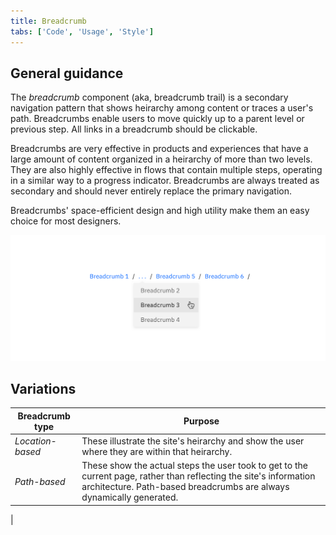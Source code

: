```yaml
---
title: Breadcrumb
tabs: ['Code', 'Usage', 'Style']
---
```


## General guidance


The _breadcrumb_ component (aka, breadcrumb trail) is a secondary navigation pattern that shows heirarchy among content or traces a user's path. Breadcrumbs enable users to move quickly up to a parent level or previous step. All links in a breadcrumb should be clickable.

Breadcrumbs are very effective in products and experiences that have a large amount of content organized in a heirarchy of more than two levels. They are also highly effective in flows that contain multiple steps, operating in a similar way to a progress indicator. Breadcrumbs are always treated as secondary and should never entirely replace the primary navigation.

Breadcrumbs' space-efficient design and high utility make them an easy choice for most designers.

<image-component  cols="8">

![multiple tiers of breadcrumb](images/breadcrumb-usage-1.png)

</image-component>

## Variations

| Breadcrumb type   | Purpose                                                                                                                                                     |
| ------------- | ----------------------------------------------------------------------------------------------------------------------------------------------------------- |
| _Location-based_      | These illustrate the site's heirarchy and show the user where they are within that heirarchy.                                                                                                |
| _Path-based_  | These show the actual steps the user took to get to the current page, rather than reflecting the site's information architecture. Path-based breadcrumbs are always dynamically generated.
 |





